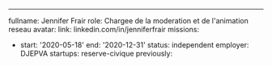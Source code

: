 ---
fullname: Jennifer Frair
role: Chargee de la moderation et de l'animation reseau
avatar:
link: linkedin.com/in/jenniferfrair
missions:
  - start: '2020-05-18'
  end: '2020-12-31'
  status: independent
    employer: DJEPVA
startups: reserve-civique
previously:
